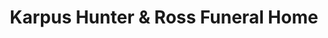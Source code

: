 ---
title: "Karpus Hunter & Ross Funeral Home"
url: /alpena/karpus-hunter-und-ross-funeral-home/
shop: Bestattungen
---